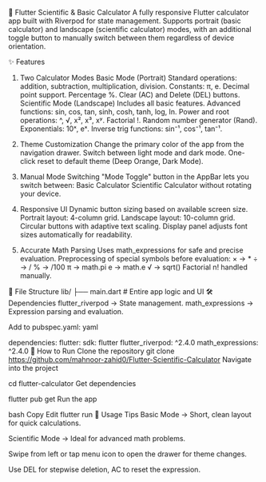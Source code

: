📱 Flutter Scientific & Basic Calculator
A fully responsive Flutter calculator app built with Riverpod for state management.
Supports portrait (basic calculator) and landscape (scientific calculator) modes, with an additional toggle button to manually switch between them regardless of device orientation.

✨ Features
1. Two Calculator Modes
Basic Mode (Portrait)
Standard operations: addition, subtraction, multiplication, division.
Constants: π, e.
Decimal point support.
Percentage %.
Clear (AC) and Delete (DEL) buttons.
Scientific Mode (Landscape)
Includes all basic features.
Advanced functions: sin, cos, tan, sinh, cosh, tanh, log, ln.
Power and root operations: ^, √, x², x³, xʸ.
Factorial !.
Random number generator (Rand).
Exponentials: 10ˣ, eˣ.
Inverse trig functions: sin⁻¹, cos⁻¹, tan⁻¹.

2. Theme Customization
Change the primary color of the app from the navigation drawer.
Switch between light mode and dark mode.
One-click reset to default theme (Deep Orange, Dark Mode).

3. Manual Mode Switching
"Mode Toggle" button in the AppBar lets you switch between:
Basic Calculator
Scientific Calculator
without rotating your device.

4. Responsive UI
Dynamic button sizing based on available screen size.
Portrait layout: 4-column grid.
Landscape layout: 10-column grid.
Circular buttons with adaptive text scaling.
Display panel adjusts font sizes automatically for readability.

5. Accurate Math Parsing
Uses math_expressions for safe and precise evaluation.
Preprocessing of special symbols before evaluation:
× → *
÷ → /
% → /100
π → math.pi
e → math.e
√ → sqrt()
Factorial n! handled manually.


📂 File Structure
lib/
├── main.dart # Entire app logic and UI
🛠️ Dependencies
flutter_riverpod → State management.
math_expressions → Expression parsing and evaluation.

Add to pubspec.yaml:
yaml

dependencies:
  flutter:
    sdk: flutter
  flutter_riverpod: ^2.4.0
  math_expressions: ^2.4.0
🚀 How to Run
Clone the repository
git clone https://github.com/mahnoor-zahid0/Flutter-Scientific-Calculator
Navigate into the project


cd flutter-calculator
Get dependencies


flutter pub get
Run the app

bash
Copy
Edit
flutter run
🎯 Usage Tips
Basic Mode → Short, clean layout for quick calculations.

Scientific Mode → Ideal for advanced math problems.

Swipe from left or tap menu icon to open the drawer for theme changes.

Use DEL for stepwise deletion, AC to reset the expression.
